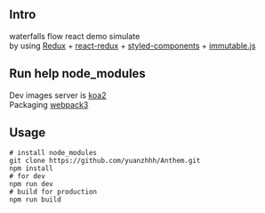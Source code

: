 
## Intro
waterfalls flow react demo simulate</br>
by using [Redux](https://github.com/reactjs/redux) + [react-redux](https://github.com/reactjs/react-redux) + [styled-components](https://github.com/styled-components/styled-components) + [immutable.js](https://github.com/facebook/immutable-js)

## Run help node_modules
Dev images server is [koa2](https://github.com/koajs/koa)</br>
Packaging [webpack3](https://github.com/webpack/webpack)

## Usage
```
# install node_modules
git clone https://github.com/yuanzhhh/Anthem.git
npm install
# for dev
npm run dev
# build for production
npm run build
```